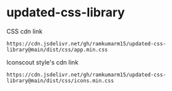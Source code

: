 # updated-css-library


CSS cdn link

```
https://cdn.jsdelivr.net/gh/ramkumarm15/updated-css-library@main/dist/css/app.min.css
```

Iconscout style's cdn link
```
https://cdn.jsdelivr.net/gh/ramkumarm15/updated-css-library@main/dist/css/icons.min.css
```


